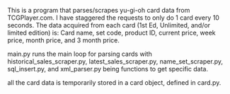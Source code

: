 This is a program that parses/scrapes yu-gi-oh card data from TCGPlayer.com. I have staggered the requests to only do 1 card every 10 seconds. 
The data acquired from each card (1st Ed, Unlimited, and/or limited edition) is: 
Card name, set code, product ID, current price, week price, month price, and 3 month price.

main.py runs the main loop for parsing cards
with  historical_sales_scraper.py, latest_sales_scraper.py, name_set_scraper.py, sql_insert.py, and xml_parser.py
being functions to get specific data.

all the card data is temporarily stored in a card object, defined in card.py.
